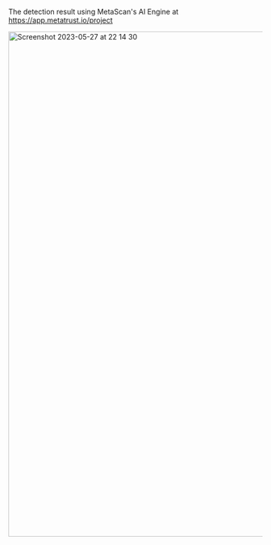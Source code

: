 The detection result using MetaScan's AI Engine at https://app.metatrust.io/project

<img width="1001" alt="Screenshot 2023-05-27 at 22 14 30" src="https://github.com/daoyuan14/LogicBug-Vader/assets/7311190/11b48e55-a488-472d-9568-2849e2671d8e">
